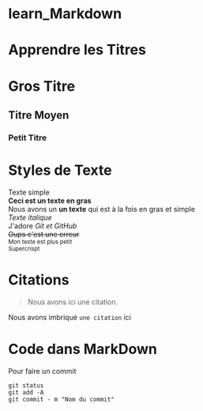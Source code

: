 # learn_Markdown

# Apprendre les Titres
# Gros Titre
## Titre Moyen
### Petit Titre

# Styles de Texte
Texte simple  
**Ceci est un texte en gras**  
Nous avons un __un texte__ qui est à la fois en gras et simple  
*Texte italique*  
J'adore *Git et GitHub*  
~~Oups c'est une erreur~~  
<sub>Mon texte est plus petit</sub>  
<sup>Supercrispt</sup>  
  
# Citations
> Nous avons ici une citation.   

Nous avons imbriqué `une citation` ici

# Code dans MarkDown

Pour faire un commit  

```
git status  
git add -A  
git commit - m "Nom du commit"  
```


